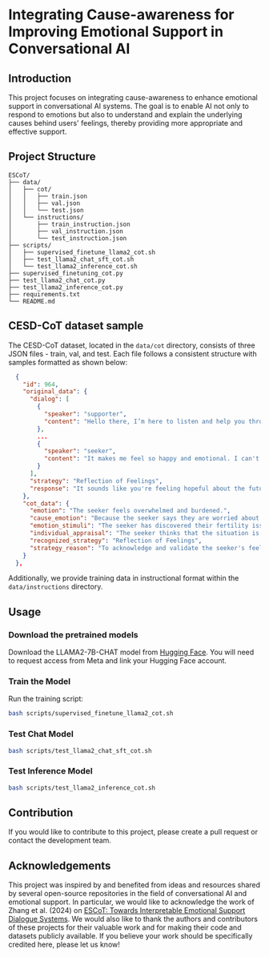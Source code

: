 # Integrating Cause-awareness for Improving Emotional Support in Conversational AI

## Introduction

This project focuses on integrating cause-awareness to enhance emotional support in conversational AI systems. The goal is to enable AI not only to respond to emotions but also to understand and explain the underlying causes behind users' feelings, thereby providing more appropriate and effective support.

## Project Structure

```
ESCoT/
├── data/
│   ├── cot/
│   │   ├── train.json
│   │   ├── val.json
│   │   └── test.json
│   └── instructions/
│       ├── train_instruction.json
│       ├── val_instruction.json
│       └── test_instruction.json
├── scripts/
│   ├── supervised_finetune_llama2_cot.sh
│   ├── test_llama2_chat_sft_cot.sh
│   └── test_llama2_inference_cot.sh
├── supervised_finetuning_cot.py
├── test_llama2_chat_cot.py
├── test_llama2_inference_cot.py
├── requirements.txt
└── README.md
```

## CESD-CoT dataset sample

The CESD-CoT dataset, located in the `data/cot` directory, consists of three JSON files - train, val, and test. Each file follows a consistent structure with samples formatted as shown below:

```json
  {
    "id": 964,
    "original_data": {
      "dialog": [
        {
          "speaker": "supporter",
          "content": "Hello there, I’m here to listen and help you through this difficult time. Could you tell me more about what’s been going on?"
        },
        ...
        {
          "speaker": "seeker",
          "content": "It makes me feel so happy and emotional. I can't wait for that feeling to be real."
        }
      ],
      "strategy": "Reflection of Feelings",
      "response": "It sounds like you're feeling hopeful about the future despite the current challenges."
    },
    "cot_data": {
      "emotion": "The seeker feels overwhelmed and burdened.",
      "cause_emotion": "Because the seeker says they are worried about the success rates and financial burdens of assisted reproduction techniques, they have been feeling overwhelmed and burdened by their fertility issues.",
      "emotion_stimuli": "The seeker has discovered their fertility issues and the potential difficulty in conceiving naturally.",
      "individual_appraisal": "The seeker thinks that the situation is challenging and is unsure about the best treatment option. They are concerned about the success rates and financial burden associated with assisted reproduction techniques. The seeker also feels that the decision-making process is taking a toll on their mental health and their relationship with their partner.",
      "recognized_strategy": "Reflection of Feelings",
      "strategy_reason": "To acknowledge and validate the seeker's feelings of being overwhelmed and burdened by their fertility issues and the decision-making process, the supporter used the strategy of \"Reflection of Feelings\". By reflecting the seeker's emotions back to them, the supporter empathizes with their struggles and demonstrates understanding of the emotional toll this situation has taken on them. This strategy helps the seeker feel heard, validated, and supported, ultimately fostering a sense of comfort and trust in the supporter's guidance."
    }
  },
```

Additionally, we provide training data in instructional format within the `data/instructions` directory.


## Usage

### Download the pretrained models
Download the LLAMA2-7B-CHAT model from [Hugging Face](https://huggingface.co/meta-llama/Llama-2-7b-chat-hf). You will need to request access from Meta and link your Hugging Face account.



### Train the Model

Run the training script:

```bash
bash scripts/supervised_finetune_llama2_cot.sh
```

### Test Chat Model

```bash
bash scripts/test_llama2_chat_sft_cot.sh
```

### Test Inference Model

```bash
bash scripts/test_llama2_inference_cot.sh
```

## Contribution

If you would like to contribute to this project, please create a pull request or contact the development team.

## Acknowledgements

This project was inspired by and benefited from ideas and resources shared by several open-source repositories in the field of conversational AI and emotional support. In particular, we would like to acknowledge the work of Zhang et al. (2024) on [ESCoT: Towards Interpretable Emotional Support Dialogue Systems](https://aclanthology.org/2024.acl-long.723/). We would also like to thank the authors and contributors of these projects for their valuable work and for making their code and datasets publicly available. If you believe your work should be specifically credited here, please let us know!

